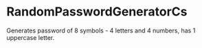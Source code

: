# RandomPasswordGeneratorCs
Generates password of 8 symbols - 4 letters and 4 numbers, has 1 uppercase letter.
